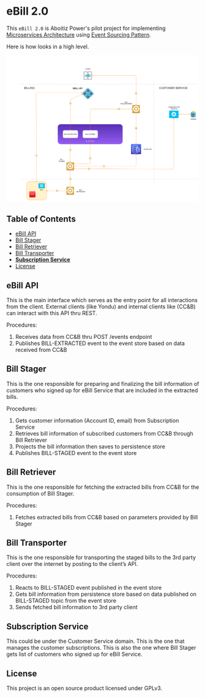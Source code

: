 # eBill 2.0

This `eBill 2.0` is Aboitiz Power's pilot project for implementing [Microservices Architecture](https://martinfowler.com/articles/microservices.html) using [Event Sourcing Pattern](https://www.martinfowler.com/eaaDev/EventSourcing.html).

Here is how looks in a high level.

<img src="https://github.com/sbamihan/build/blob/master/eBill/diagrams/architecture.png" width="1020"></a>
<br/>

## Table of Contents

-   [eBill API](#ebill-api)
-   [Bill Stager](#bill-stager)
-   [Bill Retriever](#bill-retriever)
-   [Bill Transporter](#bill-transporter)
-   [**Subscription Service**](#subscription-service)
-   [License](#license)
	
## eBill API

This is the main interface which serves as the entry point for all interactions from the client. External clients (like Yondu) and internal clients like (CC&B) can interact with this API thru REST.

Procedures:
1.	Receives data from CC&B thru POST /events endpoint
2.	Publishes BILL-EXTRACTED event to the event store based on data received from CC&B

## Bill Stager

This is the one responsible for preparing and finalizing the bill information of customers who signed up for eBill Service that are included in the extracted bills.

Procedures:
1.	Gets customer information (Account ID, email) from Subscription Service
2.	Retrieves bill information of subscribed customers from CC&B through Bill Retriever
3.	Projects the bill information then saves to persistence store
4.	Publishes BILL-STAGED event to the event store


## Bill Retriever

This is the one responsible for fetching the extracted bills from CC&B for the consumption of Bill Stager.

Procedures:
1.	Fetches extracted bills from CC&B based on parameters provided by Bill Stager


## Bill Transporter

This is the one responsible for transporting the staged bills to the 3rd party client over the internet by posting to the client’s API.

Procedures:
1.	Reacts to BILL-STAGED event published in the event store
2.	Gets bill information from persistence store based on data published on BILL-STAGED topic from the event store
3.	Sends fetched bill information to 3rd party client


## Subscription Service

This could be under the Customer Service domain. This is the one that manages the customer subscriptions. This is also the one where Bill Stager gets list of customers who signed up for eBill Service.

## License

This project is an open source product licensed under GPLv3.